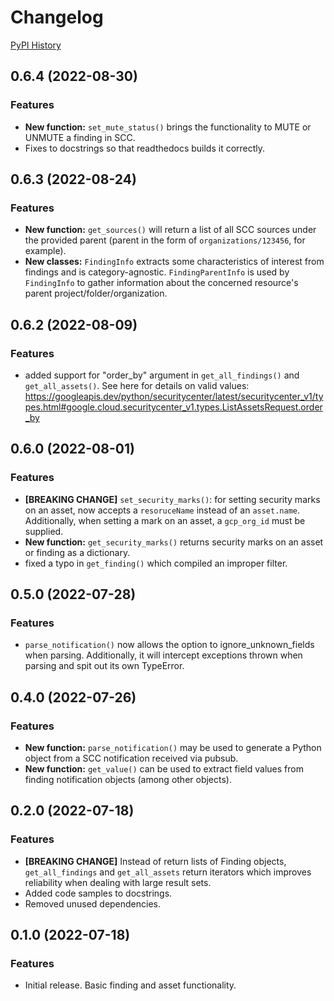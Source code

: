 # Changelog

[PyPI History](https://pypi.org/project/bibt-gcp-scc/#history)

## 0.6.4 (2022-08-30)

### Features

* **New function:** `set_mute_status()` brings the functionality to MUTE or UNMUTE a finding in SCC.
* Fixes to docstrings so that readthedocs builds it correctly.

## 0.6.3 (2022-08-24)

### Features

* **New function:** `get_sources()` will return a list of all SCC sources under the provided parent (parent in the form of `organizations/123456`, for example).
* **New classes:** `FindingInfo` extracts some characteristics of interest from findings and is category-agnostic. `FindingParentInfo` is used by `FindingInfo` to gather information about the concerned resource's parent project/folder/organization.

## 0.6.2 (2022-08-09)

### Features

* added support for "order_by" argument in `get_all_findings()` and `get_all_assets()`. See here for details on valid values: https://googleapis.dev/python/securitycenter/latest/securitycenter_v1/types.html#google.cloud.securitycenter_v1.types.ListAssetsRequest.order_by

## 0.6.0 (2022-08-01)

### Features

* **[BREAKING CHANGE]** `set_security_marks()`: for setting security marks on an asset, now accepts a `resoruceName` instead of an `asset.name`. Additionally, when setting a mark on an asset, a `gcp_org_id` must be supplied.
* **New function:** `get_security_marks()` returns security marks on an asset or finding as a dictionary.
* fixed a typo in `get_finding()` which compiled an improper filter.

## 0.5.0 (2022-07-28)

### Features

* `parse_notification()` now allows the option to ignore_unknown_fields when parsing. Additionally, it will intercept exceptions thrown when parsing and spit out its own TypeError.

## 0.4.0 (2022-07-26)

### Features

* **New function:** `parse_notification()` may be used to generate a Python object from a SCC notification received via pubsub.
* **New function:** `get_value()` can be used to extract field values from finding notification objects (among other objects).

## 0.2.0 (2022-07-18)

### Features

* **[BREAKING CHANGE]** Instead of return lists of Finding objects, `get_all_findings` and `get_all_assets` return iterators which improves reliability when dealing with large result sets.
* Added code samples to docstrings.
* Removed unused dependencies.

## 0.1.0 (2022-07-18)

### Features

* Initial release. Basic finding and asset functionality.
